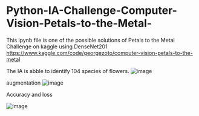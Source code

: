 # Python-IA-Challenge-Computer-Vision-Petals-to-the-Metal-
This ipynb file is one of the possible solutions of Petals to the Metal Challenge on kaggle using DenseNet201
https://www.kaggle.com/code/georgezoto/computer-vision-petals-to-the-metal

The IA is abble to identify 104 species of flowers. 
![image](https://user-images.githubusercontent.com/67394574/212545734-697a9e06-9b50-4e68-a99a-8921f1b5b5dc.png)


augmentation
![image](https://user-images.githubusercontent.com/67394574/212545815-6cc3c1f1-fb66-442d-8664-dcba583f0893.png)

Accuracy and loss

![image](https://user-images.githubusercontent.com/67394574/212545897-6488f8f9-5221-4480-a951-d83e1c8b6963.png)

